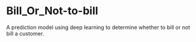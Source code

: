 # Bill_Or_Not-to-bill

A prediction model using deep learning to determine whether to bill or not bill a customer.
